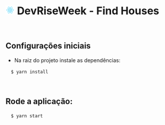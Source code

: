 # <img height="24" src="https://raw.githubusercontent.com/github/explore/80688e429a7d4ef2fca1e82350fe8e3517d3494d/topics/react/react.png" alt="React Native" title="React Native"/> DevRiseWeek - Find Houses

<br />

## Configurações iniciais
  - Na raiz do projeto instale as dependências:

  ```
    $ yarn install
  ```

<br />

## Rode a aplicação:

```
  $ yarn start
```
